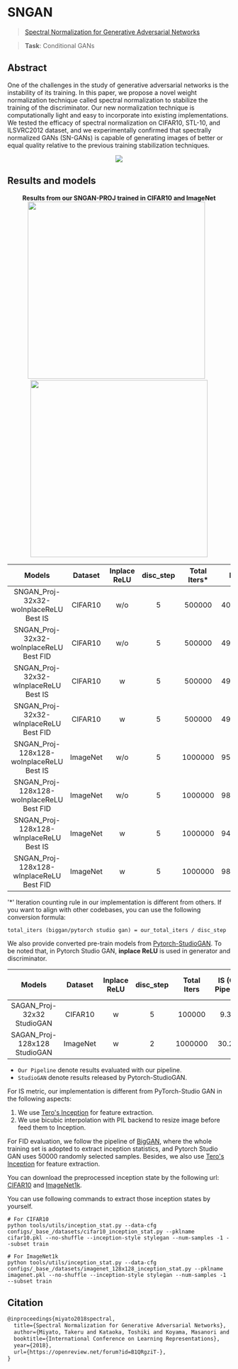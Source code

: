 # SNGAN

> [Spectral Normalization for Generative Adversarial Networks](https://openreview.net/forum?id=B1QRgziT-)

> **Task**: Conditional GANs

<!-- [ALGORITHM] -->

## Abstract

<!-- [ABSTRACT] -->

One of the challenges in the study of generative adversarial networks is the instability of its training. In this paper, we propose a novel weight normalization technique called spectral normalization to stabilize the training of the discriminator. Our new normalization technique is computationally light and easy to incorporate into existing implementations. We tested the efficacy of spectral normalization on CIFAR10, STL-10, and ILSVRC2012 dataset, and we experimentally confirmed that spectrally normalized GANs (SN-GANs) is capable of generating images of better or equal quality relative to the previous training stabilization techniques.

<!-- [IMAGE] -->

<div align=center>
<img src="https://user-images.githubusercontent.com/28132635/143154496-6a03def4-4507-4d80-a948-89a5b747d916.png"/>
</div>

## Results and models

<div align="center">
  <b> Results from our SNGAN-PROJ trained in CIFAR10 and ImageNet</b>
  <br/>
  <img src="https://user-images.githubusercontent.com/28132635/125151484-14220b80-e179-11eb-81f7-9391ccaeb841.png" width="400"/> &nbsp;&nbsp;
  <img src="https://user-images.githubusercontent.com/28132635/127621152-7b7a0f2c-c743-485a-bf2e-2beca849a6e6.png" width="400"/>
</div>

|               Models               | Dataset  | Inplace ReLU | disc_step | Total Iters\* |  Iter  |   IS    |   FID   |               Config                |               Download                |               Log                |
| :--------------------------------: | :------: | :----------: | :-------: | :-----------: | :----: | :-----: | :-----: | :---------------------------------: | :-----------------------------------: | :------------------------------: |
| SNGAN_Proj-32x32-woInplaceReLU Best IS | CIFAR10  |     w/o      |     5     |    500000     | 400000 | 9.6919  | 9.8203  | [config](https://github.com/open-mmlab/mmediting/tree/master/configs/sngan_proj/sngan-proj_woReLUinplace_lr2e-4-ndisc5-1xb64_cifar10-32x32.py) | [ckpt](https://download.openmmlab.com/mmgen/sngan_proj/sngan_proj_cifar10_32_lr-2e-4_b64x1_woReLUinplace_is-iter400000_20210709_163823-902ce1ae.pth) | [Log](https://download.openmmlab.com/mmgen/sngan_proj/sngan_proj_cifar10_32_lr-2e-4_b64x1_woReLUinplace_20210624_065306_fid-ba0862a0_is-902ce1ae.json) |
| SNGAN_Proj-32x32-woInplaceReLU Best FID | CIFAR10  |     w/o      |     5     |    500000     | 490000 | 9.5659  | 8.1158  | [config](https://github.com/open-mmlab/mmediting/tree/master/configs/sngan_proj/sngan-proj_woReLUinplace_lr2e-4-ndisc5-1xb64_cifar10-32x32.py) | [ckpt](https://download.openmmlab.com/mmgen/sngan_proj/sngan_proj_cifar10_32_lr-2e-4_b64x1_woReLUinplace_fid-iter490000_20210709_163329-ba0862a0.pth) | [Log](https://download.openmmlab.com/mmgen/sngan_proj/sngan_proj_cifar10_32_lr-2e-4_b64x1_woReLUinplace_20210624_065306_fid-ba0862a0_is-902ce1ae.json) |
| SNGAN_Proj-32x32-wInplaceReLU Best IS | CIFAR10  |      w       |     5     |    500000     | 490000 | 9.5564  | 8.3462  | [config](https://github.com/open-mmlab/mmediting/tree/master/configs/sngan_proj/sngan-proj_wReLUinplace_lr2e-4-ndisc5-1xb64_cifar10-32x32.py) | [ckpt](https://download.openmmlab.com/mmgen/sngan_proj/sngan_proj_cifar10_32_lr-2e-4_b64x1_wReLUinplace_is-iter490000_20210709_202230-cd863c74.pth) | [Log](https://download.openmmlab.com/mmgen/sngan_proj/sngan_proj_cifar10_32_lr-2e-4_b64x1_wReLUinplace_20210624_065306_fid-ba0862a0_is-902ce1ae.json) |
| SNGAN_Proj-32x32-wInplaceReLU Best FID | CIFAR10  |      w       |     5     |    500000     | 490000 | 9.5564  | 8.3462  | [config](https://github.com/open-mmlab/mmediting/tree/master/configs/sngan_proj/sngan-proj_wReLUinplace_lr2e-4-ndisc5-1xb64_cifar10-32x32.py) | [ckpt](https://download.openmmlab.com/mmgen/sngan_proj/sngan_proj_cifar10_32_lr-2e-4-b64x1_wReLUinplace_fid-iter490000_20210709_203038-191b2648.pth) | [Log](https://download.openmmlab.com/mmgen/sngan_proj/sngan_proj_cifar10_32_lr-2e-4_b64x1_wReLUinplace_20210624_065306_fid-ba0862a0_is-902ce1ae.json) |
| SNGAN_Proj-128x128-woInplaceReLU Best IS | ImageNet |     w/o      |     5     |    1000000    | 952000 | 30.0651 | 33.4682 | [config](https://github.com/open-mmlab/mmediting/tree/master/configs/sngan_proj/sngan-proj_woReLUinplace_Glr2e-4_Dlr5e-5_ndisc5-2xb128_imagenet1k-128x128.py) | [ckpt](https://download.openmmlab.com/mmgen/sngan_proj/sngan_proj_imagenet1k_128_Glr2e-4_Dlr5e-5_ndisc5_b128x2_woReLUinplace_is-iter952000_20210730_132027-9c884a21.pth) | [Log](https://download.openmmlab.com/mmgen/sngan_proj/sngan_proj_imagenet1k_128_Glr2e-4_Dlr5e-5_ndisc5_b128x2_woReLUinplace_20210730_131424_fid-061bf803_is-9c884a21.json) |
| SNGAN_Proj-128x128-woInplaceReLU Best FID | ImageNet |     w/o      |     5     |    1000000    | 989000 | 29.5779 | 32.6193 | [config](https://github.com/open-mmlab/mmediting/tree/master/configs/sngan_proj/sngan-proj_woReLUinplace_Glr2e-4_Dlr5e-5_ndisc5-2xb128_imagenet1k-128x128.py) | [ckpt](https://download.openmmlab.com/mmgen/sngan_proj/sngan_proj_imagenet1k_128_Glr2e-4_Dlr5e-5_ndisc5_b128x2_woReLUinplace_fid-iter988000_20210730_131424-061bf803.pth) | [Log](https://download.openmmlab.com/mmgen/sngan_proj/sngan_proj_imagenet1k_128_Glr2e-4_Dlr5e-5_ndisc5_b128x2_woReLUinplace_20210730_131424_fid-061bf803_is-9c884a21.json) |
| SNGAN_Proj-128x128-wInplaceReLU Best IS | ImageNet |      w       |     5     |    1000000    | 944000 | 28.1799 | 34.3383 | [config](https://github.com/open-mmlab/mmediting/tree/master/configs/sngan_proj/sngan-proj_wReLUinplace_Glr2e-4_Dlr5e-5_ndisc5-2xb128_imagenet1k-128x128.py) | [ckpt](https://download.openmmlab.com/mmgen/sngan_proj/sngan_proj_imagenet1k_128_Glr2e-4_Dlr5e-5_ndisc5_b128x2_wReLUinplace_is-iter944000_20210730_132714-ca0ccd07.pth) | [Log](https://download.openmmlab.com/mmgen/sngan_proj/sngan_proj_imagenet1k_128_Glr2e-4_Dlr5e-5_ndisc5_b128x2_wReLUinplace_20210730_132401_fid-9a682411_is-ca0ccd07.json) |
| SNGAN_Proj-128x128-wInplaceReLU Best FID | ImageNet |      w       |     5     |    1000000    | 988000 | 27.7948 | 33.4821 | [config](https://github.com/open-mmlab/mmediting/tree/master/configs/sngan_proj/sngan-proj_wReLUinplace_Glr2e-4_Dlr5e-5_ndisc5-2xb128_imagenet1k-128x128.py) | [ckpt](https://download.openmmlab.com/mmgen/sngan_proj/sngan_proj_imagenet1k_128_Glr2e-4_Dlr5e-5_ndisc5_b128x2_wReLUinplace_fid-iter988000_20210730_132401-9a682411.pth) | [Log](https://download.openmmlab.com/mmgen/sngan_proj/sngan_proj_imagenet1k_128_Glr2e-4_Dlr5e-5_ndisc5_b128x2_wReLUinplace_20210730_132401_fid-9a682411_is-ca0ccd07.json) |

'\*' Iteration counting rule in our implementation is different from others. If you want to align with other codebases, you can use the following conversion formula:

```
total_iters (biggan/pytorch studio gan) = our_total_iters / disc_step
```

We also provide converted pre-train models from [Pytorch-StudioGAN](https://github.com/POSTECH-CVLab/PyTorch-StudioGAN).
To be noted that, in Pytorch Studio GAN, **inplace ReLU** is used in generator and discriminator.

|       Models        | Dataset  | Inplace ReLU | disc_step | Total Iters | IS (Our Pipeline) | FID (Our Pipeline) | IS (StudioGAN) | FID (StudioGAN) |       Config        |        Download        |        Original Download link        |
| :-----------------: | :------: | :----------: | :-------: | :---------: | :---------------: | :----------------: | :------------: | :-------------: | :-----------------: | :--------------------: | :----------------------------------: |
| SAGAN_Proj-32x32 StudioGAN | CIFAR10  |      w       |     5     |   100000    |       9.372       |      10.2011       |     8.677      |     13.248      | [config](https://github.com/open-mmlab/mmediting/tree/master/configs/sngan_proj/sngan-proj-cvt-studioGAN_cifar10-32x32.py) | [model](https://download.openmmlab.com/mmgen/sngan_proj/sngan_cifar10_convert-studio-rgb_20210709_111346-2979202d.pth) | [model](https://drive.google.com/drive/folders/16s5Cr-V-NlfLyy_uyXEkoNxLBt-8wYSM) |
| SAGAN_Proj-128x128 StudioGAN | ImageNet |      w       |     2     |   1000000   |      30.218       |      29.8199       |     32.247     |     26.792      | [config](https://github.com/open-mmlab/mmediting/tree/master/configs/sngan_proj/sngan-proj-cvt-studioGAN_cifar10-32x32.py) | [model](https://download.openmmlab.com/mmgen/sngan_proj/sngan_imagenet1k_convert-studio-rgb_20210709_111406-877b1130.pth) | [model](https://drive.google.com/drive/folders/1Ek2wAMlxpajL_M8aub4DKQ9B313K8XhS) |

- `Our Pipeline` denote results evaluated with our pipeline.
- `StudioGAN` denote results released by Pytorch-StudioGAN.

For IS metric, our implementation is different from PyTorch-Studio GAN in the following aspects:

1. We use [Tero's Inception](https://nvlabs-fi-cdn.nvidia.com/stylegan2-ada-pytorch/pretrained/metrics/inception-2015-12-05.pt) for feature extraction.
2. We use bicubic interpolation with PIL backend to resize image before feed them to Inception.

For FID evaluation, we follow the pipeline of [BigGAN](https://github.com/ajbrock/BigGAN-PyTorch/blob/98459431a5d618d644d54cd1e9fceb1e5045648d/calculate_inception_moments.py#L52), where the whole training set is adopted to extract inception statistics, and Pytorch Studio GAN uses 50000 randomly selected samples. Besides, we also use [Tero's Inception](https://nvlabs-fi-cdn.nvidia.com/stylegan2-ada-pytorch/pretrained/metrics/inception-2015-12-05.pt) for feature extraction.

You can download the preprocessed inception state by the following url: [CIFAR10](https://download.openmmlab.com/mmgen/evaluation/fid_inception_pkl/cifar10.pkl) and [ImageNet1k](https://download.openmmlab.com/mmgen/evaluation/fid_inception_pkl/imagenet.pkl).

You can use following commands to extract those inception states by yourself.

```
# For CIFAR10
python tools/utils/inception_stat.py --data-cfg configs/_base_/datasets/cifar10_inception_stat.py --pklname cifar10.pkl --no-shuffle --inception-style stylegan --num-samples -1 --subset train

# For ImageNet1k
python tools/utils/inception_stat.py --data-cfg configs/_base_/datasets/imagenet_128x128_inception_stat.py --pklname imagenet.pkl --no-shuffle --inception-style stylegan --num-samples -1 --subset train
```

## Citation

```latex
@inproceedings{miyato2018spectral,
  title={Spectral Normalization for Generative Adversarial Networks},
  author={Miyato, Takeru and Kataoka, Toshiki and Koyama, Masanori and Yoshida, Yuichi},
  booktitle={International Conference on Learning Representations},
  year={2018},
  url={https://openreview.net/forum?id=B1QRgziT-},
}
```
